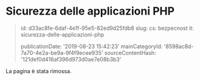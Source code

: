 Sicurezza delle applicazioni PHP
================================

> id: d33ac8fe-6daf-4e1f-95e5-82ed9d25fdb8
> slug:
> 	cs: bezpecnost
> 	it: sicurezza-delle-applicazioni-php
> 
> publicationDate: '2019-08-23 15:42:23'
> mainCategoryId: '8598ac8d-7a70-4e2a-be9a-9f4f9ecee935'
> sourceContentHash: '121def0d416af396d973d0ae7e08b3b3'

La pagina è stata rimossa.
